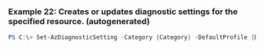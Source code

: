 
### Example 22: Creates or updates diagnostic settings for the specified resource. (autogenerated)
```powershell
PS C:\> Set-AzDiagnosticSetting -Category {Category} -DefaultProfile {DefaultProfile} -Enabled {Enabled} -EventHubAuthorizationRuleId {EventHubAuthorizationRuleId} -EventHubName {EventHubName} -Name {Name} -ResourceId {ResourceId}


